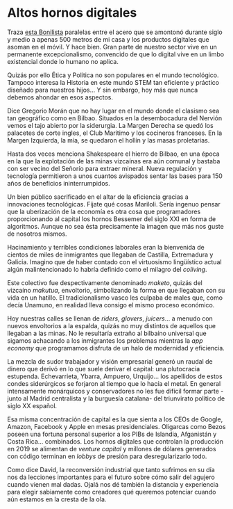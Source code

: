 # Altos hornos digitales

Traza [esta Bonilista](https://mailchi.mp/bonillaware/altos-hornos) paralelas entre el acero que se amontonó durante siglo y medio a apenas 500 metros de mi casa y los productos digitales que asoman en el móvil. Y hace bien. Gran parte de nuestro sector vive en un permanente excepcionalismo, convencido de que lo digital vive en un limbo existencial donde lo humano no aplica.

Quizás por ello Ética y Política no son populares en el mundo tecnológico. Tampoco interesa la Historia en este mundo STEM tan eficiente y práctico diseñado para nuestros hijos… Y sin embargo, hoy más que nunca debemos ahondar en esos aspectos.

Dice Gregorio Morán que no hay lugar en el mundo donde el clasismo sea tan geográfico como en Bilbao. Situados en la desembocadura del Nervión vemos el tajo abierto por la siderurgia. La Margen Derecha se quedó los palacetes de corte ingles, el Club Marítimo y los cocineros franceses. En la Margen Izquierda, la mía, se quedaron el hollín y las masas proletarias.

Hasta dos veces menciona Shakespeare el hierro de Bilbao, en una época en la que la explotación de las minas vizcaínas era aún comunal y bastaba con ser vecino del Señorío para extraer mineral. Nueva regulación y tecnología permitieron a unos cuantos avispados sentar las bases para 150 años de beneficios ininterrumpidos.

Un bien público sacrificado en el altar de la eficiencia gracias a innovaciones tecnológicas. Fíjate qué cosas Mariloli. Sería ingenuo pensar que la uberización de la economía es otra cosa que programadores proporcionando al capital los hornos Bessemer del siglo XXI en forma de algoritmos. Aunque no sea ésta precisamente la imagen que más nos guste de nosotros mismos.

Hacinamiento y terribles condiciones laborales eran la bienvenida de cientos de miles de inmigrantes que llegaban de Castilla, Extremadura y Galicia. Imagino que de haber contado con el virtuosismo lingüístico actual algún malintencionado lo habría definido como el milagro del *coliving*.

Este colectivo fue despectivamente denominado *maketo*, quizás del vizcaíno *makutua*, envoltorio, simbolizando la forma en que llegaban con su vida en un hatillo. El tradicionalismo vasco les culpaba de males que, como decía Unamuno, en realidad lleva consigo el mismo proceso económico.

Hoy nuestras calles se llenan de *riders*, *glovers*, *juicers*… a menudo con nuevos envoltorios a la espalda, quizás no muy distintos de aquellos que llegaban a las minas. No le resultaría extraño al bilbaíno universal que sigamos achacando a los inmigrantes los problemas mientras la *app economy* que programamos disfruta de un halo de modernidad y eficiencia.

La mezcla de sudor trabajador y visión empresarial generó un raudal de dinero que derivó en lo que suele derivar el capital: una plutocracia estupenda. Echevarrieta, Ybarra, Ampuero, Urquijo… los apellidos de estos condes siderúrgicos se forjaron al tiempo que lo hacía el metal. En general intensamente monárquicos y conservadores no les fue difícil formar parte -junto al Madrid centralista y la burguesía catalana- del triunvirato político de siglo XX español.

Esa misma concentración de capital es la que sienta a los CEOs de Google, Amazon, Facebook y Apple en mesas presidenciales. Oligarcas como Bezos poseen una fortuna personal superior a los PIBs de Islandia, Afganistán y Costa Rica… combinados. Los hornos digitales que controlan la producción en 2019 se alimentan de *venture capital* y millones de dólares generados con código terminan en *lobbys* de presión para desregularizarlo todo.

Como dice David, la reconversión industrial que tanto sufrimos en su día nos da lecciones importantes para el futuro sobre cómo salir del agujero cuando vienen mal dadas. Ojalá nos dé también la distancia y experiencia para elegir sabiamente como creadores qué queremos potenciar cuando aún estamos en la cresta de la ola.
